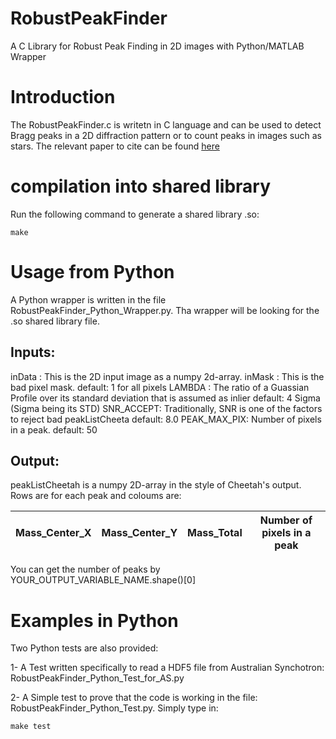 # RobustPeakFinder
A C Library for Robust Peak Finding in 2D images with Python/MATLAB Wrapper

# Introduction
The RobustPeakFinder.c is writetn in C language and can be used to detect Bragg peaks in a 2D diffraction pattern or to count peaks  in images such as stars. The relevant paper to cite can be found [here](http://scripts.iucr.org/cgi-bin/paper?S1600576717014340)

# compilation into shared library
Run the following command to generate a shared library .so:
```
make
```

# Usage from Python
A Python wrapper is written in the file RobustPeakFinder_Python_Wrapper.py. Tha wrapper will be looking for the .so shared library file.

## Inputs:
inData : This is the 2D input image as a numpy 2d-array.
inMask : This is the bad pixel mask.
		default: 1 for all pixels
LAMBDA : The ratio of a Guassian Profile over its standard deviation that is assumed as inlier
		default: 4 Sigma (Sigma being its STD)
SNR_ACCEPT: Traditionally, SNR is one of the factors to reject bad peakListCheeta
		default: 8.0
PEAK_MAX_PIX: Number of pixels in a peak.
		default: 50

## Output:
peakListCheetah is a numpy 2D-array in the style of Cheetah's output.
Rows are for each peak and coloums are:

| Mass_Center_X | Mass_Center_Y | Mass_Total | Number of pixels in a peak |
| ------------- | ------------- | ---------- | -------------------------- |

You can get the number of peaks by YOUR_OUTPUT_VARIABLE_NAME.shape()[0]

# Examples in Python 
Two Python tests are also provided:

1- A Test written specifically to read a HDF5 file from Australian Synchotron:
RobustPeakFinder_Python_Test_for_AS.py

2- A Simple test to prove that the code is working in the file: RobustPeakFinder_Python_Test.py.
Simply type in:
```
make test
```

